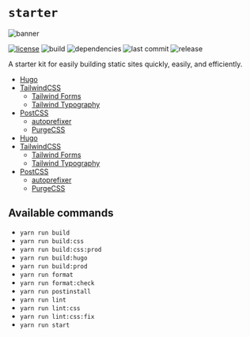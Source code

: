 # `starter`

![banner](https://brrad.com/dance.jpg)

[![license](https://img.shields.io/github/license/bradp/starter.svg?style=flat-square)](LICENSE) ![build](https://img.shields.io/github/workflow/status/bradp/starter/build/main?style=flat-square) ![dependencies](https://img.shields.io/david/bradp/starter?style=flat-square) ![last commit](https://img.shields.io/github/last-commit/bradp/starter?style=flat-square) ![release](https://img.shields.io/github/v/release/bradp/starter?style=flat-square)

A starter kit for easily building static sites quickly, easily, and efficiently.

- [Hugo](https://gohugo.io)
- [TailwindCSS](https://tailwind.css)
  - [Tailwind Forms](https://github.com/tailwindlabs/tailwindcss-forms)
  - [Tailwind Typography](https://github.com/tailwindlabs/tailwindcss-typography)
- [PostCSS](https://github.com/postcss/postcss)
  - [autoprefixer](https://github.com/postcss/autoprefixer)
  - [PurgeCSS](https://github.com/FullHuman/purgecss)
- [Hugo](https://gohugo.io)
- [TailwindCSS](https://tailwind.css)
  - [Tailwind Forms](https://github.com/tailwindlabs/tailwindcss-forms)
  - [Tailwind Typography](https://github.com/tailwindlabs/tailwindcss-typography)
- [PostCSS](https://github.com/postcss/postcss)
  - [autoprefixer](https://github.com/postcss/autoprefixer)
  - [PurgeCSS](https://github.com/FullHuman/purgecss)

## Available commands

- `yarn run build`
- `yarn run build:css`
- `yarn run build:css:prod`
- `yarn run build:hugo`
- `yarn run build:prod`
- `yarn run format`
- `yarn run format:check`
- `yarn run postinstall`
- `yarn run lint`
- `yarn run lint:css`
- `yarn run lint:css:fix`
- `yarn run start`
